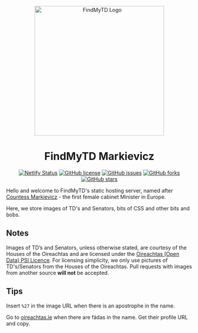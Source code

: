 <p align="center">
  <img src="https://findmytd-markievicz.netlify.app/assets/logo/svg/large-blue.svg" alt="FindMyTD Logo" width="350" />

<h1 align="center">
 FindMyTD Markievicz</h1>
<p align="center">
  <a href="https://app.netlify.com/sites/findmytd-markievicz/deploys"><img alt="Netlify Status" src="https://api.netlify.com/api/v1/badges/e0ef6e2c-d4e9-42cd-9e5b-ebaa62f20c40/deploy-status"></a>
  <a href="https://github.com/findmytd/markievicz/blob/master/LICENSE.txt"><img alt="GitHub license" src="https://img.shields.io/github/license/markconroy/contact.ie"></a>
  <a href="https://github.com/findmytd/markievicz/issues"><img alt="GitHub issues" src="https://img.shields.io/github/issues/findmytd/markievicz"></a>
 <a href="https://github.com/findmytd/markievicz/network"><img alt="GitHub forks" src="https://img.shields.io/github/forks/findmytd/markievicz"></a>
 <a href="https://github.com/findmytd/markievicz/stargazers"><img alt="GitHub stars" src="https://img.shields.io/github/stars/findmytd/markievicz"></a>
 </p>

Hello and welcome to FindMyTD's static hosting server, named after [Countess Markievicz](https://en.wikipedia.org/wiki/Constance_Markievicz "Constance Markievicz Wikipedia Page") - the first female cabinet Minister in Europe. 

Here, we store images of TD's and Senators, bits of CSS and other bits and bobs.  

## Notes

Images of TD’s and Senators, unless otherwise stated, are courtesy of the Houses of the Oireachtas and are licensed under the [Oireachtas (Open Data) PSI Licence](https://data.oireachtas.ie/ie/oireachtas/corporate/governanceAndReform/2016/2016-03-27_oireachtas-psi-licence-open-data_en.pdf). For licensing simplicity, we only use pictures of TD's/Senators from the Houses of the Oireachtas. Pull requests with images from another source **will not** be accepted. 

## Tips

 Insert `%27` in the image URL when there is an apostrophe in the name.
 
 Go to [oireachtas.ie](https://www.oireachtas.ie "Houses of the Oireachtas") when there are fádas in the name. Get their profile URL and copy. 
